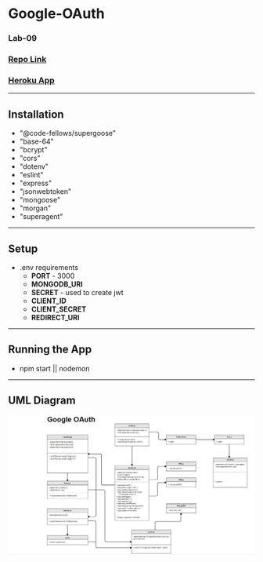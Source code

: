 # Google-OAuth
### Lab-09

### [Repo Link](https://github.com/farahalwahaibi/google-Oauth)

### [Heroku App]()


***

## **Installation**
  * "@code-fellows/supergoose"
  * "base-64"
  * "bcrypt"
  * "cors"
  * "dotenv"
  * "eslint"
  * "express"
  * "jsonwebtoken"
  * "mongoose"
  * "morgan"
  * "superagent"

***

## **Setup**
* .env requirements
  * **PORT** - 3000
  * **MONGODB_URI**
  * **SECRET** - used to create jwt
  * **CLIENT_ID**
  * **CLIENT_SECRET**
  * **REDIRECT_URI**


***

## **Running the App**
* npm start || nodemon

***

## **UML Diagram**

![UML-DIAGRAM](1.JPG)
